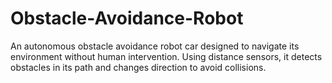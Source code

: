 # Obstacle-Avoidance-Robot
An autonomous obstacle avoidance robot car designed to navigate its environment without human intervention. Using distance sensors, it detects obstacles in its path and changes direction to avoid collisions.
